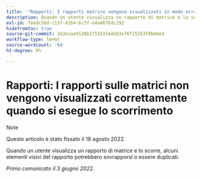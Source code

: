 ```yaml
---
title: '"Rapporti: I rapporti matrice vengono visualizzati in modo errato quando si esegue lo scorrimento.'
description: Quando un utente visualizza un rapporto di matrice e lo scorre, alcuni elementi visivi del rapporto potrebbero sovrapporsi o essere duplicati.
exl-id: 7eedc50d-c137-42b4-bc3f-e4a467bdc292
hidefromtoc: true
source-git-commit: 3e3ecae9120b27515154ddd3a76f15353f0b84e4
workflow-type: tm+mt
source-wordcount: '64'
ht-degree: 0%

---
```


# Rapporti: I rapporti sulle matrici non vengono visualizzati correttamente quando si esegue lo scorrimento

>[!NOTE]
>
>Questo articolo è stato fissato il 18 agosto 2022.

Quando un utente visualizza un rapporto di matrice e lo scorre, alcuni elementi visivi del rapporto potrebbero sovrapporsi o essere duplicati.

_Primo comunicato il 3 giugno 2022._
